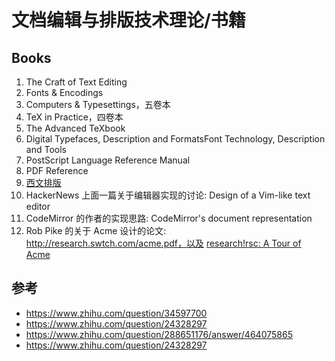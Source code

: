 # 文档编辑与排版技术理论/书籍

## Books

1. The Craft of Text Editing
1. Fonts & Encodings
1. Computers & Typesettings，五卷本
1. TeX in Practice，四卷本
1. The Advanced TeXbook
1. Digital Typefaces, Description and FormatsFont Technology, Description and Tools
1. PostScript Language Reference Manual
1. PDF Reference
1. [西文排版](https://book.douban.com/subject/26834548/)
1. HackerNews 上面一篇关于编辑器实现的讨论: Design of a Vim-like text editor
1. CodeMirror 的作者的实现思路: CodeMirror's document representation
1. Rob Pike 的关于 Acme 设计的论文: http://research.swtch.com/acme.pdf，以及 [research!rsc: A Tour of Acme](https://research.swtch.com/acme)

## 参考

-   https://www.zhihu.com/question/34597700
-   https://www.zhihu.com/question/24328297
-   https://www.zhihu.com/question/288651176/answer/464075865
-   https://www.zhihu.com/question/24328297

